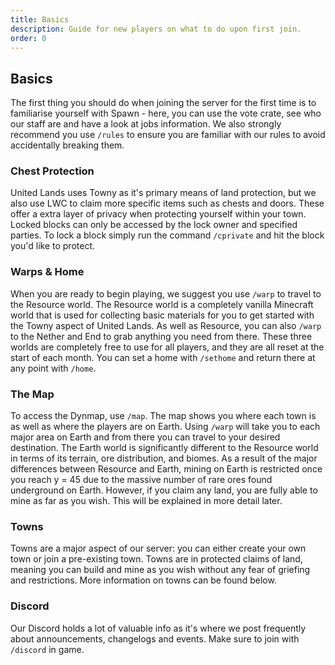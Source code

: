 ```yaml
---
title: Basics
description: Guide for new players on what to do upon first join.
order: 0
---
```

## Basics
The first thing you should do when joining the server for the first time is to familiarise yourself with Spawn - here, you can use the vote crate, see who our staff are and have a look at jobs information. We also strongly recommend you use `/rules` to ensure you are familiar with our rules to avoid accidentally breaking them.

### Chest Protection
United Lands uses Towny as it's primary means of land protection, but we also use LWC to claim more specific items such as chests and doors. These offer a extra layer of privacy when protecting yourself within your town. Locked blocks can only be accessed by the lock owner and specified parties. To lock a block simply run the command `/cprivate` and hit the block you'd like to protect.

### Warps & Home
When you are ready to begin playing, we suggest you use `/warp` to travel to the Resource world. The Resource world is a completely vanilla Minecraft world that is used for collecting basic materials for you to get started with the Towny aspect of United Lands. As well as Resource, you can also `/warp` to the Nether and End to grab anything you need from there. These three worlds are completely free to use for all players, and they are all reset at the start of each month. You can set a home with `/sethome` and return there at any point with `/home`.

### The Map
To access the Dynmap, use `/map`. The map shows you where each town is as well as where the players are on Earth. Using `/warp` will take you to each major area on Earth and from there you can travel to your desired destination. The Earth world is significantly different to the Resource world in terms of its terrain, ore distribution, and biomes. As a result of the major differences between Resource and Earth, mining on Earth is restricted once you reach y = 45 due to the massive number of rare ores found underground on Earth. However, if you claim any land, you are fully able to mine as far as you wish. This will be explained in more detail later.

### Towns
Towns are a major aspect of our server: you can either create your own town or join a pre-existing town. Towns are in protected claims of land, meaning you can build and mine as you wish without any fear of griefing and restrictions. More information on towns can be found below.

### Discord
Our Discord holds a lot of valuable info as it's where we post frequently about announcements, changelogs and events. Make sure to join with `/discord` in game.
